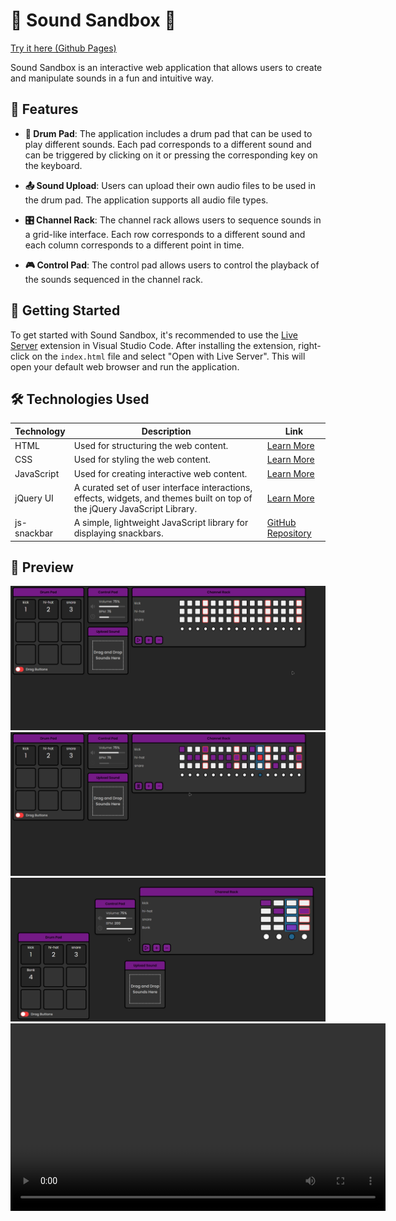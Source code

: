 # 🎵 Sound Sandbox 🎵
[Try it here (Github Pages)](https://oriolmontcreus.github.io/vanilla-audio-sandbox/)

Sound Sandbox is an interactive web application that allows users to create and manipulate sounds in a fun and intuitive way.

## 🌟 Features

- **🥁 Drum Pad**: The application includes a drum pad that can be used to play different sounds. Each pad corresponds to a different sound and can be triggered by clicking on it or pressing the corresponding key on the keyboard.

- **📤 Sound Upload**: Users can upload their own audio files to be used in the drum pad. The application supports all audio file types.

- **🎛️ Channel Rack**: The channel rack allows users to sequence sounds in a grid-like interface. Each row corresponds to a different sound and each column corresponds to a different point in time.

- **🎮 Control Pad**: The control pad allows users to control the playback of the sounds sequenced in the channel rack.

## 🚀 Getting Started

To get started with Sound Sandbox, it's recommended to use the [Live Server](https://marketplace.visualstudio.com/items?itemName=ritwickdey.LiveServer) extension in Visual Studio Code. After installing the extension, right-click on the `index.html` file and select "Open with Live Server". This will open your default web browser and run the application.

## 🛠️ Technologies Used

| Technology | Description | Link |
| --- | --- | --- |
| HTML | Used for structuring the web content. | [Learn More](https://developer.mozilla.org/en-US/docs/Web/HTML) |
| CSS | Used for styling the web content. | [Learn More](https://developer.mozilla.org/en-US/docs/Web/CSS) |
| JavaScript | Used for creating interactive web content. | [Learn More](https://developer.mozilla.org/en-US/docs/Web/JavaScript) |
| jQuery UI | A curated set of user interface interactions, effects, widgets, and themes built on top of the jQuery JavaScript Library. | [Learn More](https://jqueryui.com/) |
| js-snackbar | A simple, lightweight JavaScript library for displaying snackbars. | [GitHub Repository](https://github.com/mickelsonmichael/js-snackbar/) |

## 📸 Preview

<p align="center">
  <img src="./preview1.png" alt="Preview image 1" width="600">
  <br>
  <img src="./preview2.png" alt="Preview image 2" width="600">
  <br>
  <img src="./preview3.png" alt="Preview image 3" width="600">
  <br>
  <video width="600" controls>
    <source src="./previewVideo.mp4" type="video/mp4">
    If you see this message, your browser does not support the video tag.
  </video>
</p>

